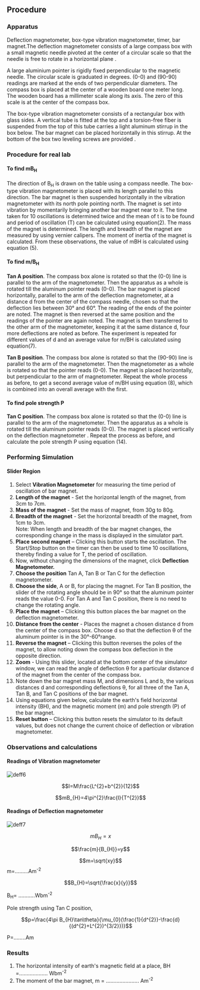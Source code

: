## Procedure

### Apparatus
Deflection magnetometer, box-type vibration magnetometer, timer, bar magnet.The deflection magnetometer consists of a large compass box with a small magnetic needle pivoted at the center of a circular scale so that the needle is free to rotate in a horizontal plane .

A large aluminium pointer is rigidly fixed perpendicular to the magnetic needle. The circular scale is graduated in degrees. (0-0) and (90-90) readings are marked at the ends of two perpendicular diameters. The compass box is placed at the center of a wooden board one meter long. The wooden board has a millimeter scale along its axis. The zero of this scale is at the center of the compass box.


The box-type vibration magnetometer consists of a rectangular box with glass sides. A vertical tube is fitted at the top and a torsion-free fiber is suspended from the top of this tube carries a light aluminum stirrup in the box below. The bar magnet can be placed horizontally in this stirrup. At the bottom of the box two leveling screws are provided . 

### Procedure for real lab

#### To find mB<sub>H</sub>
The direction of B<sub>H</sub> is drawn on the table using a compass needle. The box-type vibration magnetometer is placed with its length parallel to this direction. The bar magnet is then suspended horizontally in the vibration magnetometer with its north pole pointing north. The magnet is set into vibration by momentarily bringing another bar magnet near to it. The time taken for 10 oscillations is determined twice and the mean of t is to be found and period of oscillation (T) can be calculated using equation(2). The mass of the magnet is determined. The length and breadth of the magnet are measured by using vernier calipers. The moment of inertia of the magnet is calculated. From these observations, the value of mBH is calculated using equation (5).

#### To find m/B<sub>H</sub>

<b>Tan A position</b>. The compass box alone is rotated so that the (0-0) line is parallel to the arm of the magnetometer. Then the apparatus as a whole is rotated till the aluminum pointer reads (0-0). The bar magnet is placed horizontally, parallel to the arm of the deflection magnetometer, at a distance d from the center of the compass needle, chosen so that the deflection lies between 30° and 60°. The reading of the ends of the pointer are noted. The magnet is then reversed at the same position and the readings of the pointer are again noted. The magnet is then transferred to the other arm of the magnetometer, keeping it at the same distance d, four more deflections are noted as before. The experiment is repeated for different values of d and an average value for m/BH is calculated using equation(7).

<b>Tan B position</b>. The compass box alone is rotated so that the (90-90) line is parallel to the arm of the magnetometer. Then the magnetometer as a whole is rotated so that the pointer reads (0-0). The magnet is placed horizontally, but perpendicular to the arm of magnetometer. Repeat the whole process as before, to get a second average value of m/BH using equation (8), which is combined into an overall average with the first.

#### To find pole strength P
<b>Tan C position</b>. The compass box alone is rotated so that the (0-0) line is parallel to the arm of the magnetometer. Then the apparatus as a whole is rotated till the aluminum pointer reads (0-0). The magnet is placed vertically on the deflection magnetometer . Repeat the process as before, and calculate the pole strength P using equation (14).

### Performing Simulation

#### Slider Region
<ol>
<li>Select <b>Vibration Magnetometer</b> for measuring the time period of oscillation of bar magnet.</li>
<li><b>Length of the magnet</b> - Set the horizontal length of the magnet, from 3cm to 7cm.</li>
<li><b>Mass of the magnet</b> - Set the mass of magnet, from 30g to 80g.</li>
<li><b>Breadth of the magnet</b> - Set the horizontal breadth of the magnet, from 1cm to 3cm.</li>
Note: When length and breadth of the bar magnet changes, the corresponding change in the mass is displayed in the simulator part.
<li><b>Place second magnet</b> – Clicking this button starts the oscillation. The Start/Stop button on the timer can then be used to time 10 oscillations, thereby finding a value for T, the period of oscillation.</li>
<li>Now, without changing the dimensions of the magnet, click <b>Deflection Magnetometer.</b></li>
<li><b>Choose the position</b> Tan A, Tan B or Tan C for the deflection magnetometer.</li>
<li><b>Choose the side</b>, A or B, for placing the magnet. For Tan B position, the slider of the rotating angle should be in 90° so that the aluminum pointer reads the value 0-0. For Tan A and Tan C position, there is no need to change the rotating angle.</li>
<li><b>Place the magnet</b> – Clicking this button places the bar magnet on the deflection magnetometer.</li>
<li><b>Distance from the center</b> - Places the magnet a chosen distance d from the center of the compass box. Choose d so that the deflection θ of the aluminum pointer is in the 30°-60°range.</li>
<li><b>Reverse the magnet</b> – Clicking this button reverses the poles of the magnet, to allow noting down the compass box deflection in the opposite direction.</li>
<li><b>Zoom</b> - Using this slider, located at the bottom center of the simulator window, we can read the angle of deflection θ  for a particular distance d of the magnet from the center of the compass box.</li>
<li>Note down the bar magnet mass M, and dimensions L and b, the various distances d and corresponding deflections θ, for all three of the Tan A, Tan B, and Tan C positions of the bar magnet.</li>
<li>Using equations given below, calculate the earth's field horizontal intensity (BH), and the magnetic moment (m) and pole strength (P) of the bar magnet.</li>
<li><b>Reset button</b> – Clicking this button resets the simulator to its default values, but does not change the current choice of deflection or vibration magnetometer.</li>
</ol>

### Observations and calculations

#### Readings of Vibration magnetometer

![deff6](https://github.com/user-attachments/assets/9256a79b-2764-4928-9104-ac2bfa91214e)

$$I=M\frac{L^{2}+b^{2}}{12}$$

$$mB_{H}=4\pi^{2}\frac{I}{T^{2}}$$

#### Readings of Deflection magnetometer

![deff7](https://github.com/user-attachments/assets/1c0e7e79-4614-486b-bab0-f46cef067a0e)

$$mB_{H}=x$$

$$\frac{m}{B_{H}}=y$$

$$m=\sqrt{xy}$$
m=.........Am<sup>-2</sup>

$$B_{H}=\sqrt{\frac{x}{y}}$$

B<sub>H</sub>= ...........Wbm<sup>-2</sup>

Pole strength using Tan C position,

$$p=\frac{4\pi B_{H}\tan\theta}{\mu_{0}(\frac{1}{d^{2}}-\frac{d}{(d^{2}+L^{2})^{3/2}})}$$

P=........Am

### Results

<ol>
<li>The horizontal intensity of earth's magnetic field at a place, BH =...................  Wbm<sup>-2</sup></li>
<li>The moment of the bar magnet, m = ...................... Am<sup>-2</sup></li>
</ol>




